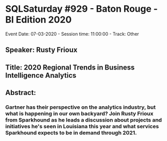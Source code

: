 # SQLSaturday #929 - Baton Rouge - BI Edition 2020
Event Date: 07-03-2020 - Session time: 11:00:00 - Track: Other
## Speaker: Rusty Frioux
## Title: 2020 Regional Trends in Business Intelligence  Analytics
## Abstract:
### Gartner has their perspective on the analytics industry, but what is happening in our own backyard?  Join Rusty Frioux from Sparkhound as he leads a discussion about projects and initiatives he's seen in Louisiana this year and what services Sparkhound expects to be in demand through 2021.
